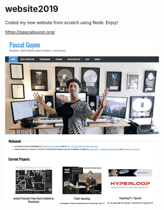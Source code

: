 # website2019
Coded my new website from scratch using Node. Enjoy!

https://pascalguyon.org/ 

![](website2019.gif)


